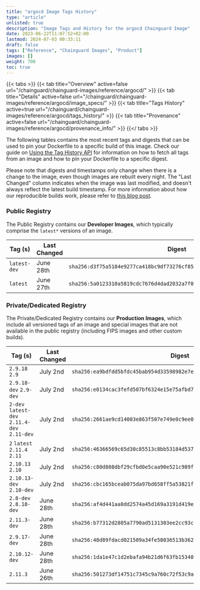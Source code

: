 ```yaml
---
title: "argocd Image Tags History"
type: "article"
unlisted: true
description: "Image Tags and History for the argocd Chainguard Image"
date: 2023-06-22T11:07:52+02:00
lastmod: 2024-07-03 00:33:11
draft: false
tags: ["Reference", "Chainguard Images", "Product"]
images: []
weight: 700
toc: true
---
```


{{< tabs >}}
{{< tab title="Overview" active=false url="/chainguard/chainguard-images/reference/argocd/" >}}
{{< tab title="Details" active=false url="/chainguard/chainguard-images/reference/argocd/image_specs/" >}}
{{< tab title="Tags History" active=true url="/chainguard/chainguard-images/reference/argocd/tags_history/" >}}
{{< tab title="Provenance" active=false url="/chainguard/chainguard-images/reference/argocd/provenance_info/" >}}
{{</ tabs >}}

The following tables contains the most recent tags and digests that can be used to pin your Dockerfile to a specific build of this image. Check our guide on [Using the Tag History API](/chainguard/chainguard-images/using-the-tag-history-api/) for information on how to fetch all tags from an image and how to pin your Dockerfile to a specific digest.

Please note that digests and timestamps only change when there is a change to the image, even though images are rebuilt every night. The "Last Changed" column indicates when the image was last modified, and doesn't always reflect the latest build timestamp. For more information about how our reproducible builds work, please refer to [this blog post](https://www.chainguard.dev/unchained/reproducing-chainguards-reproducible-image-builds).

### Public Registry
The Public Registry contains our **Developer Images**, which typically comprise the `latest*` versions of an image.

| Tag (s)       | Last Changed | Digest                                                                    |
|---------------|--------------|---------------------------------------------------------------------------|
|  `latest-dev` | June 28th    | `sha256:d3f75a5184e9277ca418bc9df73276cf855b818e97167daa724e90f127c8d134` |
|  `latest`     | June 27th    | `sha256:5a0123310a5819cdc7676d4dad2032a7f0f1e5db6f9335d94b36ef7788149c00` |


### Private/Dedicated Registry
The Private/Dedicated Registry contains our **Production Images**, which include all versioned tags of an image and special images that are not available in the public registry (including FIPS images and other custom builds).

| Tag (s)                                       | Last Changed | Digest                                                                    |
|-----------------------------------------------|--------------|---------------------------------------------------------------------------|
|  `2.9.18` `2.9`                               | July 2nd     | `sha256:ea9bdfdd5bfdc45bab954d33598982e7e7ee0a803821e1a9828f82833af8549b` |
|  `2.9.18-dev` `2.9-dev`                       | July 2nd     | `sha256:e0134cac3fefd507bf6324e15e75afbd7fc0e48528f42f618225c6899b55f68a` |
|  `2-dev` `latest-dev` `2.11.4-dev` `2.11-dev` | July 2nd     | `sha256:2661ae9cd14003e863f507e749e0c9ee0485db830c7c4eb2c222cb67fc63acb4` |
|  `2` `latest` `2.11.4` `2.11`                 | July 2nd     | `sha256:46366569c65d30c85513c8bb53184d537500d7edccf30fa91111789cdd372e86` |
|  `2.10.13` `2.10`                             | July 2nd     | `sha256:c80d808dbf29cfbd0e5caa90e521c989fded47494114c3ceeb44e19738a676e7` |
|  `2.10.13-dev` `2.10-dev`                     | July 2nd     | `sha256:cbc165bceab075da97bd658ff5a53821f0cee68507c47eb27014c997586e058c` |
|  `2.8-dev` `2.8.18-dev`                       | June 28th    | `sha256:af4d441aa0dd2574a45d169a3191d419e06f72f579622293592d73fb0a2a2817` |
|  `2.11.3-dev`                                 | June 28th    | `sha256:b77312d2805a7790ad5131303ee2cc93cbeea594f289b3ef694e77d2908cdeb2` |
|  `2.9.17-dev`                                 | June 28th    | `sha256:48d89fdacd021509a34fe58036513b36227b355e3fb8f5d7c45d9602e3183a5c` |
|  `2.10.12-dev`                                | June 28th    | `sha256:1da1e47c1d2ebafa94b21d6f63fb153403bb2022e4835365e8cbf83ad92e0211` |
|  `2.11.3`                                     | June 26th    | `sha256:501273df14751c7345c9a760c72f53c9a7211442448c01766514838c14eea1f9` |

